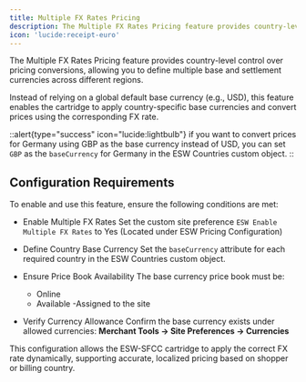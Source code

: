 ```yaml
---
title: Multiple FX Rates Pricing
description: The Multiple FX Rates Pricing feature provides country-level control over pricing conversions
icon: 'lucide:receipt-euro'
---
```


The Multiple FX Rates Pricing feature provides country-level control over pricing conversions, allowing you to define multiple base and settlement currencies across different regions. <br>

Instead of relying on a global default base currency (e.g., USD), this feature enables the cartridge to apply country-specific base currencies and convert prices using the corresponding FX rate.

::alert{type="success" icon="lucide:lightbulb"}
  if you want to convert prices for Germany using GBP as the base currency instead of USD, you can set `GBP` as the `baseCurrency` for Germany in the ESW Countries custom object.
::

## Configuration Requirements

To enable and use this feature, ensure the following conditions are met:

- Enable Multiple FX Rates
  Set the custom site preference
  `ESW Enable Multiple FX Rates` to Yes (Located under ESW Pricing Configuration)

- Define Country Base Currency
  Set the `baseCurrency` attribute for each required country in the ESW Countries custom object.

- Ensure Price Book Availability
  The base currency price book must be:
  - Online
  - Available
  -Assigned to the site

- Verify Currency Allowance
  Confirm the base currency exists under allowed currencies:
  **Merchant Tools → Site Preferences → Currencies**

This configuration allows the ESW-SFCC cartridge to apply the correct FX rate dynamically, supporting accurate, localized pricing based on shopper or billing country.